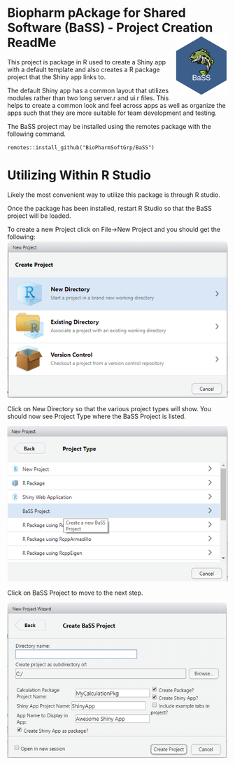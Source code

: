 # Biopharm pAckage for Shared Software (BaSS) - Project Creation ReadMe <img src="logo.png" align="right" alt="" width="120" />
This project is package in R used to create a Shiny app with a default template and also creates a R package project that the Shiny app links to.

The default Shiny app has a common layout that utilizes modules rather than two long server.r and ui.r files.  This helps to create a common look and feel across apps as well as organize the apps such that they are more suitable for team development and testing. 

The BaSS project may be installed using the remotes package with the following command. 

 
```
remotes::install_github("BioPharmSoftGrp/BaSS")
```

# Utilizing Within R Studio
Likely the most convenient way to utilize this package is through R studio.  

Once the package has been installed, restart R Studio so that the BaSS project will be loaded.   

To create a new Project click on File->New Project and you should get the following:
![Create Project](docs/CreateProject.png)

Click on New Directory so that the various project types will show. You should now see Project Type where the BaSS Project is listed.

![BassProjectStep1](docs/BaSSProjectStep1.png)

Click on BaSS Project to move to the next step.

![BassProjectStep2](docs/BaSSProjectStep2.png)
